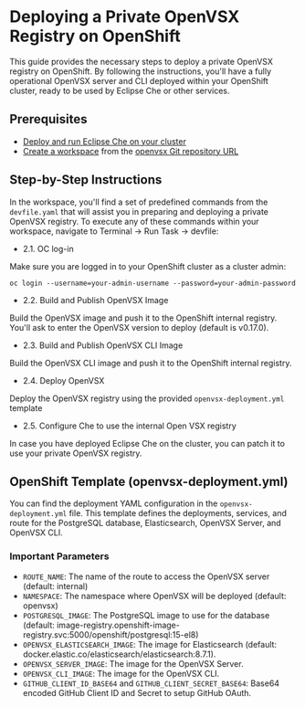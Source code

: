# Deploying a Private OpenVSX Registry on OpenShift

This guide provides the necessary steps to deploy a private OpenVSX registry on OpenShift. By following the instructions, you'll have a fully operational OpenVSX server and CLI deployed within your OpenShift cluster, ready to be used by Eclipse Che or other services.

## Prerequisites
- [Deploy and run Eclipse Che on your cluster](https://eclipse.dev/che/docs/stable/administration-guide/installing-che-in-the-cloud/)
- [Create a workspace](https://eclipse.dev/che/docs/stable/end-user-guide/starting-a-workspace-from-a-git-repository-url/) from the [openvsx Git repository URL](https://github.com/eclipse/openvsx)  

## Step-by-Step Instructions
In the workspace, you'll find a set of predefined commands from the `devfile.yaml` that will assist you in preparing and deploying a private OpenVSX registry. To execute any of these commands within your workspace, navigate to Terminal -> Run Task -> devfile:

* 2.1. OC log-in

Make sure you are logged in to your OpenShift cluster as a cluster admin:
```
oc login --username=your-admin-username --password=your-admin-password
```
* 2.2. Build and Publish OpenVSX Image

Build the OpenVSX image and push it to the OpenShift internal registry. You'll ask to enter the OpenVSX version to deploy (default is v0.17.0).
* 2.3. Build and Publish OpenVSX CLI Image

Build the OpenVSX CLI image and push it to the OpenShift internal registry.
* 2.4. Deploy OpenVSX

Deploy the OpenVSX registry using the provided `openvsx-deployment.yml` template
* 2.5. Configure Che to use the internal Open VSX registry

In case you have deployed Eclipse Che on the cluster, you can patch it to use your private OpenVSX registry.

## OpenShift Template (openvsx-deployment.yml)
You can find the deployment YAML configuration in the `openvsx-deployment.yml` file. This template defines the deployments, services, and route for the PostgreSQL database, Elasticsearch, OpenVSX Server, and OpenVSX CLI.

### Important Parameters
* `ROUTE_NAME`: The name of the route to access the OpenVSX server (default: internal)
* `NAMESPACE`: The namespace where OpenVSX will be deployed (default: openvsx)
* `POSTGRESQL_IMAGE`: The PostgreSQL image to use for the database (default: image-registry.openshift-image-registry.svc:5000/openshift/postgresql:15-el8)
* `OPENVSX_ELASTICSEARCH_IMAGE`: The image for Elasticsearch (default: docker.elastic.co/elasticsearch/elasticsearch:8.7.1).
* `OPENVSX_SERVER_IMAGE`: The image for the OpenVSX Server.
* `OPENVSX_CLI_IMAGE`: The image for the OpenVSX CLI.
* `GITHUB_CLIENT_ID_BASE64` and `GITHUB_CLIENT_SECRET_BASE64`: Base64 encoded GitHub Client ID and Secret to setup GitHub OAuth.
